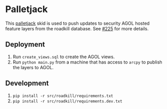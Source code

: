 # Palletjack

This [palletjack](https://github.com/agrc/palletjack) skid is used to push updates to security AGOL hosted feature layers from the roadkill database. See [#225](https://github.com/agrc/roadkill-mobile/issues/225) for more details.

## Deployment

1. Run `create_views.sql` to create the AGOL views.
1. Run `python main.py` from a machine that has access to `arcpy` to publish the layers to AGOL.

## Development

1. `pip install -r src/roadkill/requirements.txt`
1. `pip install -r src/roadkill/requirements.dev.txt`

